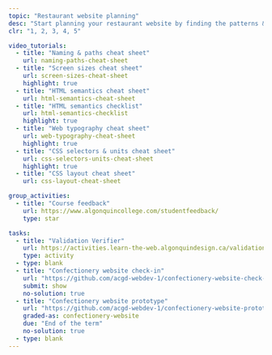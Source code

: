 ```yaml
---
topic: "Restaurant website planning"
desc: "Start planning your restaurant website by finding the patterns & the basic CSS properties you need."
clr: "1, 2, 3, 4, 5"

video_tutorials:
  - title: "Naming & paths cheat sheet"
    url: naming-paths-cheat-sheet
  - title: "Screen sizes cheat sheet"
    url: screen-sizes-cheat-sheet
    highlight: true
  - title: "HTML semantics cheat sheet"
    url: html-semantics-cheat-sheet
  - title: "HTML semantics checklist"
    url: html-semantics-checklist
    highlight: true
  - title: "Web typography cheat sheet"
    url: web-typography-cheat-sheet
    highlight: true
  - title: "CSS selectors & units cheat sheet"
    url: css-selectors-units-cheat-sheet
    highlight: true
  - title: "CSS layout cheat sheet"
    url: css-layout-cheat-sheet

group_activities:
  - title: "Course feedback"
    url: https://www.algonquincollege.com/studentfeedback/
    type: star

tasks:
  - title: "Validation Verifier"
    url: https://activities.learn-the-web.algonquindesign.ca/validation-verifier/
    type: activity
  - type: blank
  - title: "Confectionery website check-in"
    url: "https://github.com/acgd-webdev-1/confectionery-website-check-in"
    submit: show
    no-solution: true
  - title: "Confectionery website prototype"
    url: "https://github.com/acgd-webdev-1/confectionery-website-prototype"
    graded-as: confectionery-website
    due: "End of the term"
    no-solution: true
  - type: blank
---
```

